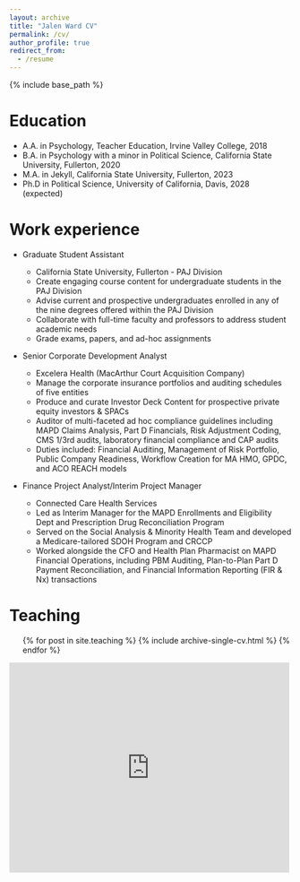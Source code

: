 ```yaml
---
layout: archive
title: "Jalen Ward CV"
permalink: /cv/
author_profile: true
redirect_from:
  - /resume
---
```


{% include base_path %}

Education
======
* A.A. in Psychology, Teacher Education, Irvine Valley College, 2018
* B.A. in Psychology with a minor in Political Science, California State University, Fullerton, 2020
* M.A. in Jekyll, California State University, Fullerton, 2023
* Ph.D in Political Science, University of California, Davis, 2028 (expected)

Work experience
======
* Graduate Student Assistant
  * California State University, Fullerton - PAJ Division
  * Create engaging course content for undergraduate students in the PAJ Division
  * Advise current and prospective undergraduates enrolled in any of the nine degrees offered within the PAJ Division
  * Collaborate with full-time faculty and professors to address student academic needs
  * Grade exams, papers, and ad-hoc assignments
  
* Senior Corporate Development Analyst
  * Excelera Health (MacArthur Court Acquisition Company)
  * Manage the corporate insurance portfolios and auditing schedules of five entities
  * Produce and curate Investor Deck Content for prospective private equity investors & SPACs
  * Auditor of multi-faceted ad hoc compliance guidelines including MAPD Claims Analysis, Part D Financials, Risk Adjustment Coding, CMS 1/3rd audits, laboratory financial compliance and CAP audits
  * Duties included: Financial Auditing, Management of Risk Portfolio, Public Company Readiness, Workflow Creation for MA HMO, GPDC, and ACO REACH models

* Finance Project Analyst/Interim Project Manager
  * Connected Care Health Services
  * Led as Interim Manager for the MAPD Enrollments and Eligibility Dept and Prescription Drug Reconciliation Program
  * Served on the Social Analysis & Minority Health Team and developed a Medicare-tailored SDOH Program and CRCCP
  * Worked alongside the CFO and Health Plan Pharmacist on MAPD Financial Operations, including PBM Auditing, Plan-to-Plan Part D Payment Reconciliation, and Financial Information Reporting (FIR & Nx) transactions

  
Teaching
======
  <ul>{% for post in site.teaching %}
    {% include archive-single-cv.html %}
  {% endfor %}</ul>
  
<embed src="http://example.com/the.pdf" width="500" height="375" 
 type="application/pdf">
